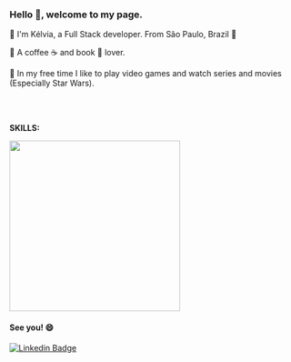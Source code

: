 ### Hello 👋,  welcome to my page.

 🔹 I'm Kélvia, a Full Stack developer. From São Paulo, Brazil 💞️

 🔹 A coffee ☕ and book 📖 lover.

 🔹 In my free time I like to play video games and watch series and movies (Especially Star Wars).
 
<br>
<br>

<b> SKILLS: </b>

<img src="https://github.com/keelcoutinho/imagens/blob/main/skills.png?raw=true" style = "width: 300px;"> 


#### See you! 😄
[![Linkedin Badge](https://img.shields.io/badge/-LinkedIn-blue?style=flat-square&logo=Linkedin&logoColor=white&link=https://www.linkedin.com/in/fagnerpsantos/)](https://www.linkedin.com/in/anakelvia-coutinho/)

